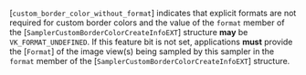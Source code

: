 [`custom_border_color_without_format`] indicates that explicit formats are
not required for custom border colors and the value of the `format`
member of the [`SamplerCustomBorderColorCreateInfoEXT`] structure
 **may**  be `VK_FORMAT_UNDEFINED`.
If this feature bit is not set, applications  **must**  provide the
[`Format`] of the image view(s) being sampled by this sampler in the
`format` member of the [`SamplerCustomBorderColorCreateInfoEXT`]
structure.